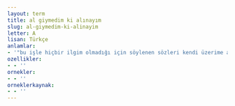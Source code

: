 ```yaml
---
layout: term
title: al giymedim ki alınayım
slug: al-giymedim-ki-alinayim
letter: A
lisan: Türkçe
anlamlar:
- '"bu işle hiçbir ilgim olmadığı için söylenen sözleri kendi üzerime almadım" anlamında kullanılan bir söz'
ozellikler:
- - ''
ornekler:
- - ''
orneklerkaynak:
- - ''
---
```

